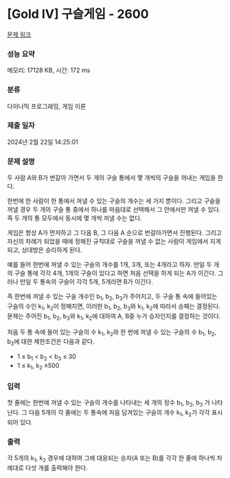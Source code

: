 # [Gold IV] 구슬게임 - 2600 

[문제 링크](https://www.acmicpc.net/problem/2600) 

### 성능 요약

메모리: 17128 KB, 시간: 172 ms

### 분류

다이나믹 프로그래밍, 게임 이론

### 제출 일자

2024년 2월 22일 14:25:01

### 문제 설명

<p>두 사람 A와 B가 번갈아 가면서 두 개의 구슬 통에서 몇 개씩의 구슬을 꺼내는 게임을 한다.</p>

<p>한번에 한 사람이 한 통에서 꺼낼 수 있는 구슬의 개수는 세 가지 뿐이다. 그리고 구슬을 꺼낼 경우 두 개의 구슬 통 중에서 하나를 마음대로 선택해서 그 안에서만 꺼낼 수 있다. 즉 두 개의 통 모두에서 동시에 몇 개씩 꺼낼 수는 없다.</p>

<p>게임은 항상 A가 먼저하고 그 다음 B, 그 다음 A 순으로 번갈아가면서 진행된다. 그리고 자신의 차례가 되었을 때에 정해진 규칙대로 구슬을 꺼낼 수 없는 사람이 게임에서 지게 되고, 상대방은 승리하게 된다.</p>

<p>예를 들어 한번에 꺼낼 수 있는 구슬의 개수를 1개, 3개, 또는 4개라고 하자. 만일 두 개의 구슬 통에 각각 4개, 1개의 구슬이 있다고 하면 처음 선택을 하게 되는 A가 이긴다. 그러나 만일 두 통속의 구슬이 각각 5개, 5개라면 B가 이긴다.</p>

<p>즉 한번에 꺼낼 수 있는 구슬 개수인 b<sub>1</sub>, b<sub>2</sub>, b<sub>3</sub>가 주어지고, 두 구슬 통 속에 들어있는 구슬의 수인 k<sub>1</sub>, k<sub>2</sub>이 정해지면, 이러한 b<sub>1</sub>, b<sub>2</sub>, b<sub>3</sub>와 k<sub>1</sub>, k<sub>2</sub>에 따라서 승패는 결정된다. 문제는 주어진 b<sub>1</sub>, b<sub>2</sub>, b<sub>3</sub>와 k<sub>1</sub>, k<sub>2</sub>에 대하여 A, B중 누가 승자인지를 결정하는 것이다.</p>

<p>처음 두 통 속에 들어 있는 구슬의 수 k<sub>1</sub>, k<sub>2</sub>와 한 번에 꺼낼 수 있는 구슬의 수 b<sub>1</sub>, b<sub>2</sub>, b<sub>3</sub>에 대한 제한조건은 다음과 같다.</p>

<ul>
	<li>1 ≤ b<sub>1</sub> < b<sub>2</sub> < b<sub>3</sub> ≤ 30 </li>
	<li>1 ≤ k<sub>1</sub>, k<sub>2</sub> ≤500</li>
</ul>

### 입력 

 <p>첫 줄에는 한번에 꺼낼 수 있는 구슬의 개수를 나타내는 세 개의 정수 b<sub>1</sub>, b<sub>2</sub>, b<sub>3</sub> 가 나타난다. 그 다음 5개의 각 줄에는 두 통속에 처음 담겨있는 구슬의 개수 k<sub>1</sub>, k<sub>2</sub>가 각각 표시되어 있다.</p>

### 출력 

 <p>각 5개의 k<sub>1</sub>, k<sub>2</sub> 경우에 대하여 그에 대응되는 승자(A 또는 B)를 각각 한 줄에 하나씩 차례대로 다섯 개를 출력해야 한다.</p>

